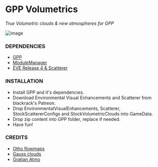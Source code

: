 # GPP Volumetrics
*True Volumetric clouds & new atmospheres for GPP*

![image](https://i.imgur.com/hBpO42n.png)


### DEPENDENCIES

- [GPP](https://github.com/Galileo88/Galileos-Planet-Pack)
- [ModuleManager](https://forum.kerbalspaceprogram.com/topic/50533-18x-112x-module-manager-423-july-03th-2023-fireworks-season/)
- [EVE Release 4 & Scatterer](https://www.patreon.com/blackrack)

### INSTALLATION


- Install GPP and it's dependencies.
- Download Environmental Visual Enhancements and Scatterer from blackrack's Patreon.
- Drop EnvironmentalVisualEnhancements, Scatterer, StockScattererConfigs and StockVolumetricClouds into GameData.
- Drop zip content into GPP folder, replace if needed.
- Have fun!


### CREDITS



-  [Otho flowmaps](https://github.com/OneSaltyPringle/OPM-VolumetricClouds)
-  [Gauss clouds](https://github.com/rbeap0/JNSQVolumetrics)
-  [Gratian Atmo](https://github.com/ballisticfox/BeyondHomePlanetMod)
